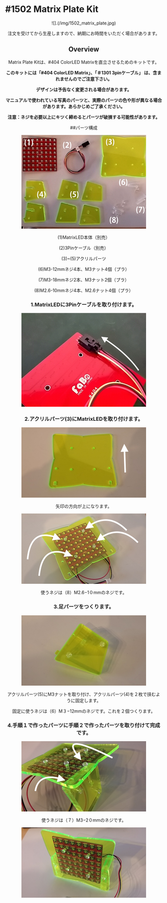 # #1502 Matrix Plate Kit

<center>
  
![].(/img/1502_matrix_plate.jpg)
<!--COLORME-->

注文を受けてから生産しますので、納期にお時間をいただく場合があります。

## Overview
Matrix Plate Kitは、#404 ColorLED Matrixを直立させるためのキットです。

**このキットには「#404 ColorLED Matrix」、「＃1301 3pinケーブル」 は、含まれませんのでご注意下さい。**

**デザインは予告なく変更される場合があります。**

**マニュアルで使われている写真のパーツと、実際のパーツの色や形が異なる場合があります。あらかじめご了承ください。**

**注意：ネジを必要以上にキツく締めるとパーツが破損する可能性があります。**


##パーツ構成

![](./img/ml01.jpg)

(1)MatrixLED本体（別売）

(2)3Pinケーブル（別売）

(3)~(5)アクリルパーツ

(6)M3-12mmネジ4本、M3ナット4個（プラ）

(7)M3-18mmネジ2本、M3ナット2個（プラ）

(8)M2.6-10mmネジ4本、M2.6ナット4個（プラ）

### 1.MatrixLEDに3Pinケーブルを取り付けます。
![](./img/ml02.jpg)

### 2.アクリルパーツ(3)にMatrixLEDを取り付けます。
![](./img/ml03.jpg)

矢印の方向が上になります。

![](./img/ml04.jpg)

使うネジは（8）M2.6−1０mmのネジです。

### 3.足パーツをつくります。
![](./img/ml05.jpg)

アクリルパーツ(5)にM3ナットを取り付け、アクリルパーツ(4)を２枚で挟むように固定します。

固定に使うネジは（6）M３−12mmのネジです。これを２個つくります。
### 4.手順１で作ったパーツに手順２で作ったパーツを取り付けて完成です。
![](./img/ml06.jpg)

使うネジは（７）M3−2０mmのネジです。

![](./img/ml07.jpg)




